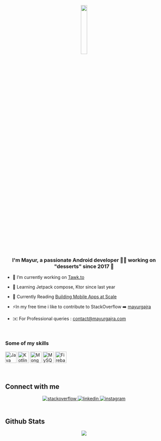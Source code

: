 <div align="center">
<img src="https://rishavanand.github.io/static/images/greetings.gif" align="center" width = "20%" />
</div>  
  

### <div align="center">I'm Mayur, a passionate Android developer 👨‍💻 working on "desserts" since 2017 🥧</div>  
  

- 🔭 I’m currently working on [Tawk.to](https://play.google.com/store/apps/details?id=to.tawk.android)  
  

- 🌱 Learning Jetpack compose, Ktor since last year  
  

- 📖 Currently Reading [Building Mobile Apps at Scale](https://www.goodreads.com/en/book/show/57668267-building-mobile-apps-at-scale)  
  

- ⚡In my free time i like to contribute to StackOverflow  ➡️ [mayurgajra](https://stackoverflow.com/users/9715339/mayur-gajra)  
- ✉️ For Professional queries : contact@mayurgajra.com


  

<br/>  

### Some of my skills

<p align="left">
<a href="https://www.oracle.com/java/" target="_blank" rel="noreferrer"><img src="https://raw.githubusercontent.com/danielcranney/readme-generator/main/public/icons/skills/java-colored.svg" width="36" height="36" alt="Java" /></a>
<a href="https://kotlinlang.org/" target="_blank" rel="noreferrer"><img src="https://raw.githubusercontent.com/danielcranney/readme-generator/main/public/icons/skills/kotlin-colored.svg" width="36" height="36" alt="Kotlin" /></a>
<a href="https://www.mongodb.com/" target="_blank" rel="noreferrer"><img src="https://raw.githubusercontent.com/danielcranney/readme-generator/main/public/icons/skills/mongodb-colored.svg" width="36" height="36" alt="MongoDB" /></a>
<a href="https://www.mysql.com/" target="_blank" rel="noreferrer"><img src="https://raw.githubusercontent.com/danielcranney/readme-generator/main/public/icons/skills/mysql-colored.svg" width="36" height="36" alt="MySQL" /></a>
<a href="https://firebase.google.com/" target="_blank" rel="noreferrer"><img src="https://raw.githubusercontent.com/danielcranney/readme-generator/main/public/icons/skills/firebase-colored.svg" width="36" height="36" alt="Firebase" /></a>
</p>

<br/>

## Connect with me  
<div align="center">
<a href="https://stackoverflow.com/users/9715339/mayur-gajra" target="_blank">
<img src=https://img.shields.io/badge/stackoverflow-%23F28032.svg?&style=for-the-badge&logo=stackoverflow&logoColor=white alt=stackoverflow style="margin-bottom: 5px;" />
</a>
<a href="https://linkedin.com/in/mayur-gajra" target="_blank">
<img src=https://img.shields.io/badge/linkedin-%231E77B5.svg?&style=for-the-badge&logo=linkedin&logoColor=white alt=linkedin style="margin-bottom: 5px;" />
</a>
<a href="https://instagram.com/mayurgajra" target="_blank">
<img src=https://img.shields.io/badge/instagram-%23000000.svg?&style=for-the-badge&logo=instagram&logoColor=white alt=instagram style="margin-bottom: 5px;" />
</a>  
</div>  
  

<br/>  


## Github Stats  
<div align="center"><img src="https://github-readme-stats.vercel.app/api?username=mayurgajra&show_icons=true&count_private=true&hide_border=true" align="center" /></div>  

<br/>  
